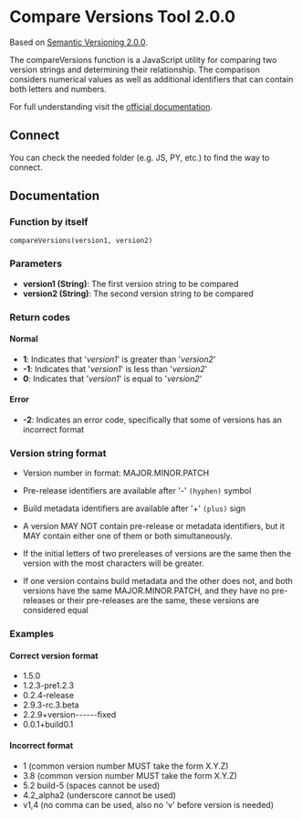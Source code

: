 # Compare Versions Tool 2.0.0

Based on [Semantic Versioning 2.0.0](https://semver.org/).

The compareVersions function is a JavaScript utility for comparing two version strings and determining their relationship. The comparison considers numerical values as well as additional identifiers that can contain both letters and numbers.

For full understanding visit the [official documentation](https://semver.org/#semantic-versioning-specification-semver).

## Connect

You can check the needed folder (e.g. JS, PY, etc.) to find the way to connect.

## Documentation

### Function by itself

```
compareVersions(version1, version2)
```

### Parameters

- **version1 (String)**: The first version string to be compared
- **version2 (String)**: The second version string to be compared

### Return codes

#### Normal

- **1**: Indicates that '*version1*' is greater than '*version2*'
- **-1**: Indicates that '*version1*' is less than '*version2*'
- **0**: Indicates that '*version1*' is equal to '*version2*'

#### Error

- **-2**: Indicates an error code, specifically that some of versions has an incorrect format


### Version string format

- Version number in format: MAJOR.MINOR.PATCH

- Pre-release identifiers are available after '-' ```(hyphen)``` symbol

- Build metadata identifiers are available after '+' ```(plus)``` sign

- A version MAY NOT contain pre-release or metadata identifiers, but it MAY contain either one of them or both simultaneously.

- If the initial letters of two prereleases of versions are the same then the version with the most characters will be greater.

- If one version contains build metadata and the other does not, and both versions have the same MAJOR.MINOR.PATCH, and they have no pre-releases or their pre-releases are the same, these versions are considered equal

### Examples

#### Correct version format

- 1.5.0
- 1.2.3-pre1.2.3
- 0.2.4-release
- 2.9.3-rc.3.beta
- 2.2.9+version------fixed
- 0.0.1+build0.1

#### Incorrect format

- 1 (common version number MUST take the form X.Y.Z)
- 3.8 (common version number MUST take the form X.Y.Z)
- 5.2 build-5 (spaces cannot be used)
- 4.2_alpha2 (underscore cannot be used)
- v1,4 (no comma can be used, also no 'v' before version is needed)